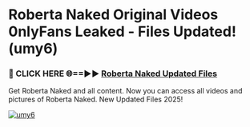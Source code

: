 # Roberta Naked Original Videos 0nlyFans Leaked - Files Updated! (umy6)

<h3>🔴 CLICK HERE 🌐==►► <a href="https://tinyurl.com/yckcrads" rel="nofollow">Roberta Naked Updated Files</a></h3>

Get Roberta Naked and all content. Now you can access all videos and pictures of Roberta Naked. New Updated Files 2025!

[![umy6](https://i.imgur.com/hpKpOFt.gif)](https://tinyurl.com/yckcrads)
